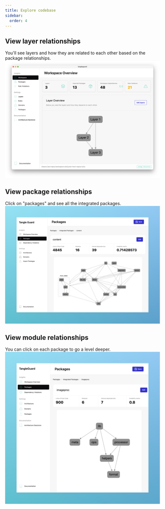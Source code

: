 ```yaml
---
title: Explore codebase
sidebar:
  order: 4
---
```


## View layer relationships

You'll see layers and how they are related to each other based on the  package relationships.
![Metrics](../../../assets/layer-viz.png)

## View package relationships

Click on "packages" and see all the integrated packages.
![Metrics](../../../assets/package-graph.jpeg)

## View module relationships
You can click on each package to go a level deeper.
![Metrics](../../../assets/package-internals.jpeg)
